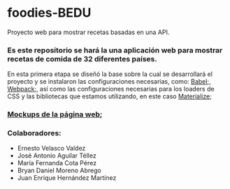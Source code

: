 # foodies-BEDU
Proyecto web para mostrar recetas basadas en una API.

### Es este repositorio se hará la una aplicación web para mostrar recetas de comida de 32 diferentes países.

En esta primera etapa se diseñó la base sobre la cual se desarrollará el proyecto y se instalaron las configuraciones necesarias, como: [Babel](https://babeljs.io/);, [Webpack](https://webpack.js.org/);, así como las configuraciones necesarias para los loaders de CSS y las bibliotecas que estamos utilizando, en este caso [Materialize](https://materializecss.com/);

### [Mockups de la página web](https://marvelapp.com/prototype/15a6ijbe/screen/81333478);

### Colaboradores:
- Ernesto Velasco Valdez
- José Antonio Aguilar Téllez
- María Fernanda Cota Pérez
- Bryan Daniel Moreno Abrego
- Juan Enrique Hernández Martínez
